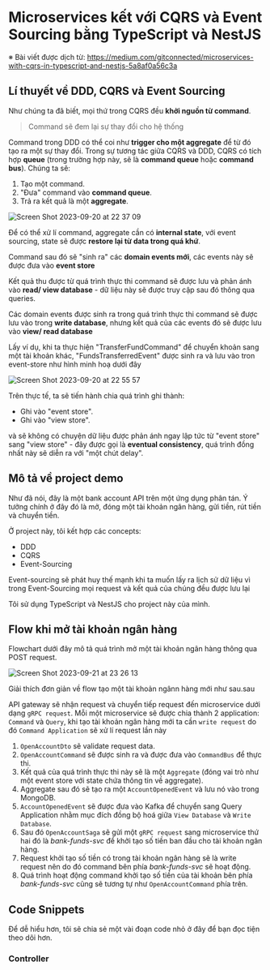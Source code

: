 # Microservices kết với CQRS và Event Sourcing bằng TypeScript và NestJS

※ Bài viết được dịch từ: <https://medium.com/gitconnected/microservices-with-cqrs-in-typescript-and-nestjs-5a8af0a56c3a>

## Lí thuyết về DDD, CQRS và Event Sourcing

Như chúng ta đã biết, mọi thứ trong CQRS đều **khởi nguồn từ command**.

> Command sẽ đem lại sự thay đổi cho hệ thống

Command trong DDD có thể coi như **trigger cho một aggregate** để từ đó tạo ra một sự thay đổi. Trong sự tương tác giữa CQRS và DDD, CQRS có tích hợp **queue** (trong trường hợp này, sẽ là **command queue** hoặc **command bus**). Chúng ta sẽ:

1. Tạo một command.
2. "Đưa" command vào **command queue**.
3. Trả ra kết quả là một **aggregate**.

![Screen Shot 2023-09-20 at 22 37 09](https://github.com/tuananhhedspibk/NewAnigram-BE-DDD/assets/15076665/7cd0b0b9-44de-400f-aaa8-ece3cb338938)

Để có thể xử lí command, aggregate cần có **internal state**, với event sourcing, state sẽ được **restore lại từ data trong quá khứ**.

Command sau đó sẽ "sinh ra" các **domain events mới**, các events này sẽ được đưa vào **event store**

Kết quả thu được từ quá trình thực thi command sẽ được lưu và phản ánh vào **read/ view database** - dữ liệu này sẽ được truy cập sau đó thông qua queries.

Các domain events được sinh ra trong quá trình thực thi command sẽ được lưu vào trong **write database**, nhưng kết quả của các events đó sẽ được lưu vào **view/ read database**

Lấy ví dụ, khi ta thực hiện "TransferFundCommand" để chuyển khoản sang một tài khoản khác, "FundsTransferredEvent" được sinh ra và lưu vào tron event-store như hình minh hoạ dưới đây

![Screen Shot 2023-09-20 at 22 55 57](https://github.com/tuananhhedspibk/NewAnigram-BE-DDD/assets/15076665/0a2d0729-6dc4-4545-aff8-112ff0a091d3)

Trên thực tế, ta sẽ tiến hành chia quá trình ghi thành:

- Ghi vào "event store".
- Ghi vào "view store".

và sẽ không có chuyện dữ liệu được phản ánh ngay lập tức từ "event store" sang "view store" - đây được gọi là **eventual consistency**, quá trình đồng nhất này sẽ diễn ra với "một chút delay".

## Mô tả về project demo

Như đã nói, đây là một bank account API trên một ứng dụng phân tán. Ý tưởng chính ở đây đó là mở, đóng một tài khoản ngân hàng, gửi tiền, rút tiền và chuyển tiền.

Ở project này, tôi kết hợp các concepts:

- DDD
- CQRS
- Event-Sourcing

Event-sourcing sẽ phát huy thế mạnh khi ta muốn lấy ra lịch sử dữ liệu vì trong Event-Sourcing mọi request và kết quả của chúng đều được lưu lại

Tôi sử dụng TypeScript và NestJS cho project này của mình.

## Flow khi mở tài khoản ngân hàng

Flowchart dưới đây mô tả quá trình mở một tài khoản ngân hàng thông qua POST request.

![Screen Shot 2023-09-21 at 23 26 13](https://github.com/tuananhhedspibk/NewAnigram-FrontEnd-Public/assets/15076665/22348eac-204c-45d6-af3e-7b6af5a963ed)

Giải thích đơn giản về flow tạo một tài khoản ngânn hàng mới như sau.sau

API gateway sẽ nhận request và chuyển tiếp request đến microservice dưới dạng `gRPC request`. Mỗi một microservice sẽ được chia thành 2 application: `Command` và `Query`, khi tạo tài khoản ngân hàng mới ta cần `write request` do đó `Command Application` sẽ xử lí request lần này

1. `OpenAccountDto` sẽ validate request data.
2. `OpenAccountCommand` sẽ được sinh ra và được đưa vào `CommandBus` để thực thi.
3. Kết quả của quá trình thực thi này sẽ là một `Aggregate` (đóng vai trò như một event store với state chứa thông tin về aggregate).
4. Aggregate sau đó sẽ tạo ra một `AccountOpenedEvent` và lưu nó vào trong MongoDB.
5. `AccountOpenedEvent` sẽ được đưa vào Kafka để chuyển sang Query Application nhằm mục đích đồng bộ hoá giữa `View Database` và `Write Database`.
6. Sau đó `OpenAccountSaga` sẽ gửi một `gRPC request` sang microservice thứ hai đó là *bank-funds-svc* để khởi tạo số tiền ban đầu cho tài khoản ngân hàng.
7. Request khởi tạo số tiền có trong tài khoản ngân hàng sẽ là write request nên do đó command bên phía *bank-funds-svc* sẽ hoạt động.
8. Quá trình hoạt động command khởi tạo số tiền của tài khoản bên phía *bank-funds-svc* cũng sẽ tương tự như `OpenAccountCommand` phía trên.

## Code Snippets

Để dễ hiểu hơn, tôi sẽ chia sẻ một vài đoạn code nhỏ ở đây để bạn đọc tiện theo dõi hơn.

### Controller